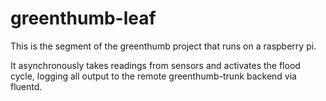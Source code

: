 # greenthumb-leaf

This is the segment of the greenthumb project that runs on a raspberry pi.

It asynchronously takes readings from sensors and activates the flood cycle, logging all output to the remote greenthumb-trunk backend via fluentd.
